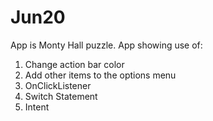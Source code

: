 # Jun20
App is Monty Hall puzzle. App showing use of:

1. Change action bar color
2. Add other items to the options menu
3. OnClickListener
4. Switch Statement
5. Intent
